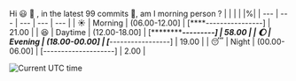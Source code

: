 Hi :smiley: :wave:   , in the latest 99 commits :bug:, am I morning person ?
| | | | |%|
| --- | --- | --- | --- | --- |
| :sunny: | Morning | (06.00-12.00] | [****----------------] | 21.00 |
| :satisfied: | Daytime | (12.00-18.00] | [***********---------] | 58.00 |
| :moon: | Evening | (18.00-00.00] | [***-----------------] | 19.00 |
| :sleeping: | Night | (00.00-06.00] | [--------------------] | 2.00 |

![Current UTC time](https://jojoee.jojoee.com/api/utcnowgif?utcnow)

